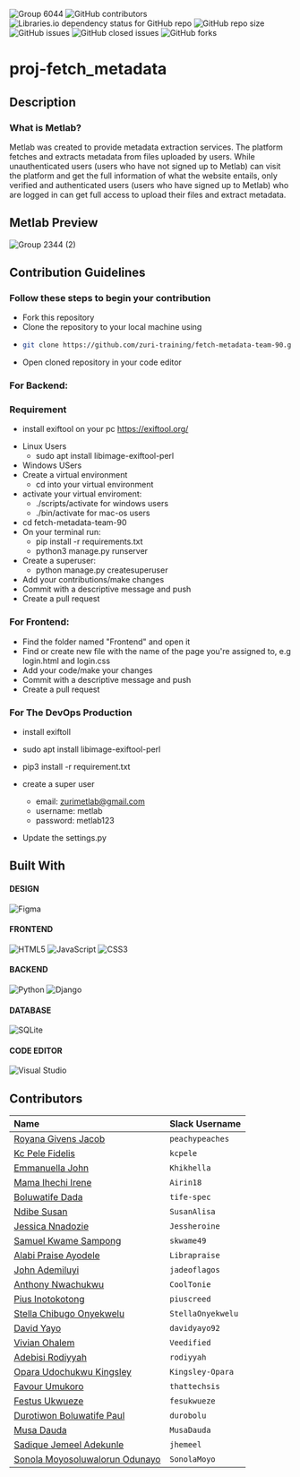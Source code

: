![Group 6044](https://user-images.githubusercontent.com/105159986/184603872-a4950d20-74ed-4433-9ffa-10724cc1e633.jpg)
![GitHub contributors](https://img.shields.io/github/contributors/zuri-training/fetch-metadata-team-90?color=orange) ![Libraries.io dependency status for GitHub repo](https://img.shields.io/librariesio/github/zuri-training/fetch-metadata-team-90) ![GitHub repo size](https://img.shields.io/github/repo-size/zuri-training/fetch-metadata-team-90) ![GitHub issues](https://img.shields.io/github/issues/zuri-training/fetch-metadata-team-90) ![GitHub closed issues](https://img.shields.io/github/issues-closed/zuri-training/fetch-metadata-team-90?color=purple) ![GitHub forks](https://img.shields.io/github/forks/zuri-training/fetch-metadata-team-90?style=social)


# **proj-fetch_metadata**

## **Description**
### What is Metlab?
Metlab was created to provide metadata extraction services. The platform fetches and extracts metadata from files uploaded by users. While unauthenticated users (users who have not signed up to Metlab) can visit the platform and get the full information of what the website entails, only verified and authenticated users (users who have signed up to Metlab) who are logged in can get full access to upload their files and extract metadata.


## Metlab Preview
![Group 2344 (2)](https://user-images.githubusercontent.com/105159986/184620606-a87c9984-642e-4ea1-a0df-c7d659dbe48d.svg)

##


## **Contribution Guidelines**
### Follow these steps to begin your contribution

* Fork this repository
* Clone the repository to your local machine using 
*  ```sh
   git clone https://github.com/zuri-training/fetch-metadata-team-90.git
   ```
* Open cloned repository in your code editor
### **For Backend:**
### Requirement 
- install exiftool on your pc https://exiftool.org/
* Linux Users
  * sudo apt install libimage-exiftool-perl
* Windows USers
* Create a virtual environment
  * cd into your virtual environment
* activate your virtual enviroment:
  * ./scripts/activate for windows users
  * ./bin/activate for mac-os users
* cd fetch-metadata-team-90
* On your terminal run:
  * pip install -r requirements.txt
  * python3 manage.py runserver
* Create a superuser:
  * python manage.py createsuperuser
* Add your contributions/make changes
* Commit with a descriptive message and push
* Create a pull request
### **For Frontend:**
* Find the folder named "Frontend" and open it
* Find or create new file with the name of the page you're assigned to, e.g login.html and login.css
* Add your code/make your changes
* Commit with a descriptive message and push
* Create a pull request


### **For The DevOps Production**
* install exiftoll
 * sudo apt install libimage-exiftool-perl
* pip3 install -r requirement.txt

* create a super user
   * email: zurimetlab@gmail.com
   * username: metlab
   * password: metlab123

* Update the settings.py


## Built With
#### DESIGN
![Figma](https://img.shields.io/badge/figma-%23F24E1E.svg?style=for-the-badge&logo=figma&logoColor=white)
#### FRONTEND
![HTML5](https://img.shields.io/badge/html5-%23E34F26.svg?style=for-the-badge&logo=html5&logoColor=white)
![JavaScript](https://img.shields.io/badge/javascript-%23323330.svg?style=for-the-badge&logo=javascript&logoColor=%23F7DF1E)
![CSS3](https://img.shields.io/badge/css3-%231572B6.svg?style=for-the-badge&logo=css3&logoColor=white)
#### BACKEND
![Python](https://img.shields.io/badge/python-3670A0?style=for-the-badge&logo=python&logoColor=ffdd54)
![Django](https://img.shields.io/badge/django-%23092E20.svg?style=for-the-badge&logo=django&logoColor=white)
#### DATABASE
![SQLite](https://img.shields.io/badge/sqlite-%2307405e.svg?style=for-the-badge&logo=sqlite&logoColor=white)
#### CODE EDITOR
![Visual Studio](https://img.shields.io/badge/Visual%20Studio-5C2D91.svg?style=for-the-badge&logo=visual-studio&logoColor=white)

## Contributors

|__Name__ | __Slack Username__|
|:--------|:------------------|
| [Royana Givens Jacob](https://github.com/peachypeaches)| `peachypeaches`|
| [Kc Pele Fidelis](https://github.com/kcpele)| `kcpele`|
| [Emmanuella John](https://github.com/Khikhella)| `Khikhella`|
| [Mama Ihechi Irene](https://github.com/Airin18) | `Airin18`|
| [Boluwatife Dada](https://github.com/tife-spec) | `tife-spec`|
| [Ndibe Susan](https://github.com/SusanAlisa) | `SusanAlisa`|
| [Jessica Nnadozie](https://github.com/Jessheroine) | `Jessheroine`|
| [Samuel Kwame Sampong](https://github.com/skwame49) | `skwame49`|
| [Alabi Praise Ayodele](https://github.com/Librapraise) | `Librapraise`|
| [John Ademiluyi](https://github.com/jadeoflagos) | `jadeoflagos`|
| [Anthony Nwachukwu](https://github.com/CoolTonie) | `CoolTonie`|
| [Pius Inotokotong](https://github.com/piuscreed) | `piuscreed`|
| [Stella Chibugo Onyekwelu](https://StellaOnyekwelu) | `StellaOnyekwelu`|
| [David Yayo](https://github.com/davidyayo92) | `davidyayo92`|
| [Vivian Ohalem](https://github.com/Veedified) | `Veedified`|
| [Adebisi Rodiyyah](https://github.com/rodiyyah) | `rodiyyah`|
| [Opara Udochukwu Kingsley](https://github.com/Kingsley-Opara) | `Kingsley-Opara`|
| [Favour Umukoro](https://github.com/thattechsis) | `thattechsis`|
| [Festus Ukwueze](https://github.com/fesukwueze) | `fesukwueze`|
| [Durotiwon Boluwatife Paul](https://github.com/durobolu) | `durobolu`|
| [Musa Dauda](https://github.com/MusaDauda) | `MusaDauda`|
| [Sadique Jemeel Adekunle](https://github.com/jhemeel) | `jhemeel`|
| [Sonola Moyosoluwalorun Odunayo](https://github.com/SonolaMoyo) | `SonolaMoyo`|

